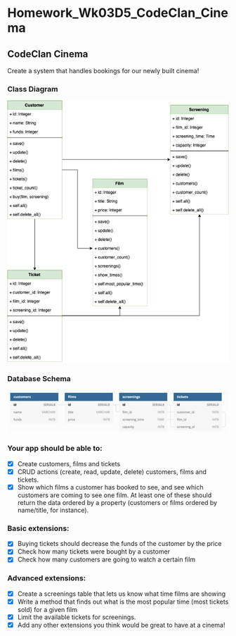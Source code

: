 # Homework_Wk03D5_CodeClan_Cinema

## CodeClan Cinema

Create a system that handles bookings for our newly built cinema!

### Class Diagram
![class diagram](class_diagram.png)

### Database Schema
![db_schema](db_schema.png)

### Your app should be able to:
  - [x] Create customers, films and tickets
  - [x] CRUD actions (create, read, update, delete) customers, films and tickets.
  - [x] Show which films a customer has booked to see, and see which customers are coming to see one film. At least one of these should return the data ordered by a property (customers or films ordered by name/title, for instance).

### Basic extensions:
  - [x] Buying tickets should decrease the funds of the customer by the price
  - [x] Check how many tickets were bought by a customer
  - [x] Check how many customers are going to watch a certain film

### Advanced extensions:
  - [x] Create a screenings table that lets us know what time films are showing
  - [x] Write a method that finds out what is the most popular time (most tickets sold) for a given film
  - [x] Limit the available tickets for screenings.
  - [x] Add any other extensions you think would be great to have at a cinema!
